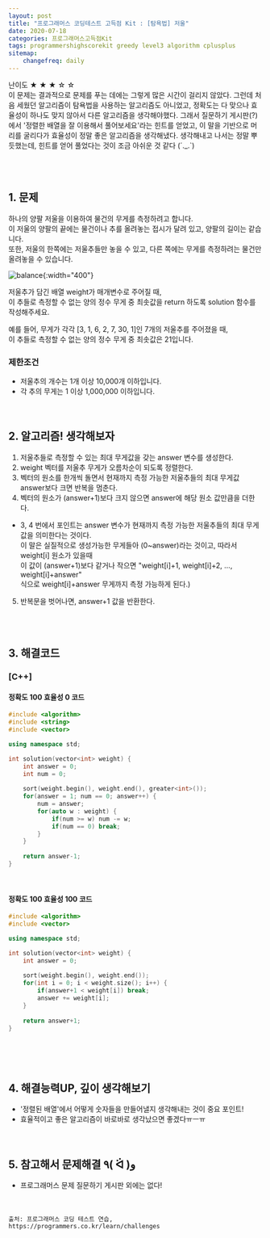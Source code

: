 ```yaml
---
layout: post
title: "프로그래머스 코딩테스트 고득점 Kit : [탐욕법] 저울"
date: 2020-07-18
categories: 프로그래머스고득점Kit
tags: programmershighscorekit greedy level3 algorithm cplusplus
sitemap:
    changefreq: daily
---
```


난이도 ★ ★ ★ ☆ ☆  
이 문제는 결과적으로 문제를 푸는 데에는 그렇게 많은 시간이 걸리지 않았다. 그런데 처음 세웠던 알고리즘이 탐욕법을 사용하는 알고리즘도 아니었고, 정확도는 다 맞으나 효율성이 하나도 맞지 않아서 다른 알고리즘을 생각해야했다. 그래서 질문하기 게시판(?)에서 '정렬한 배열을 잘 이용해서 풀어보세요'라는 힌트를 얻었고, 이 말을 기반으로 머리를 굴리다가 효율성이 정말 좋은 알고리즘을 생각해냈다. 생각해내고 나서는 정말 뿌듯했는데, 힌트를 얻어 풀었다는 것이 조금 아쉬운 것 같다 (´._.`)  
<br/>

<br/>

## 1. 문제
하나의 양팔 저울을 이용하여 물건의 무게를 측정하려고 합니다.  
이 저울의 양팔의 끝에는 물건이나 추를 올려놓는 접시가 달려 있고, 양팔의 길이는 같습니다.  
또한, 저울의 한쪽에는 저울추들만 놓을 수 있고, 다른 쪽에는 무게를 측정하려는 물건만 올려놓을 수 있습니다.  

![balance](https://grepp-programmers.s3.amazonaws.com/files/production/f73e61d4de/f4abf5ff-1956-4e49-bd4a-d3d24619bbf0.png){:width="400"}

저울추가 담긴 배열 weight가 매개변수로 주어질 때,  
이 추들로 측정할 수 없는 양의 정수 무게 중 최솟값을 return 하도록 solution 함수를 작성해주세요.  

예를 들어, 무게가 각각 [3, 1, 6, 2, 7, 30, 1]인 7개의 저울추를 주어졌을 때,  
이 추들로 측정할 수 없는 양의 정수 무게 중 최솟값은 21입니다.  

### 제한조건
- 저울추의 개수는 1개 이상 10,000개 이하입니다.
- 각 추의 무게는 1 이상 1,000,000 이하입니다.
<br/><br/><br/>


## 2. 알고리즘! 생각해보자
1. 저울추들로 측정할 수 있는 최대 무게값을 갖는 answer 변수를 생성한다.  
2. weight 벡터를 저울추 무게가 오름차순이 되도록 정렬한다.  
3. 벡터의 원소를 한개씩 돌면서 현재까지 측정 가능한 저울추들의 최대 무게값 answer보다 크면 반복을 멈춘다.  
4. 벡터의 원소가 (answer+1)보다 크지 않으면 answer에 해당 원소 값만큼을 더한다.  
+ 3, 4 번에서 포인트는 answer 변수가 현재까지 측정 가능한 저울추들의 최대 무게값을 의미한다는 것이다.  
이 말은 실질적으로 생성가능한 무게들아 (0~answer)라는 것이고, 따라서 weight[i] 원소가 있을때  
이 값이 (answer+1)보다 같거나 작으면 "weight[i]+1, weight[i]+2, ..., weight[i]+answer"  
식으로 weight[i]+answer 무게까지 측정 가능하게 된다.)
5. 반복문을 벗어나면, answer+1 값을 반환한다.  

<br/><br/>

## 3. 해결코드
### [C++]
#### 정확도 100 효율성 0 코드
```c++
#include <algorithm>
#include <string>
#include <vector>

using namespace std;

int solution(vector<int> weight) {
    int answer = 0;
    int num = 0;
    
    sort(weight.begin(), weight.end(), greater<int>());
    for(answer = 1; num == 0; answer++) {
        num = answer;
        for(auto w : weight) {
            if(num >= w) num -= w;
            if(num == 0) break;
        }
    }
    
    return answer-1;
}
```
<br/>

#### 정확도 100 효율성 100 코드
```c++
#include <algorithm>
#include <vector>

using namespace std;

int solution(vector<int> weight) {
    int answer = 0;
    
    sort(weight.begin(), weight.end());
    for(int i = 0; i < weight.size(); i++) {
        if(answer+1 < weight[i]) break;
        answer += weight[i];
    }
    
    return answer+1;
}
```
<br/><br/><br/>

## 4. 해결능력UP, 깊이 생각해보기
- '정렬된 배열'에서 어떻게 숫자들을 만들어낼지 생각해내는 것이 중요 포인트!
- 효율적이고 좋은 알고리즘이 바로바로 생각났으면 좋겠다ㅠㅡㅠ
<br/><br/><br/>

## 5. 참고해서 문제해결 ٩( ᐛ )و
- 프로그래머스 문제 질문하기 게시판 외에는 없다!
<br/><br/><br/>

```
출처: 프로그래머스 코딩 테스트 연습, https://programmers.co.kr/learn/challenges
```